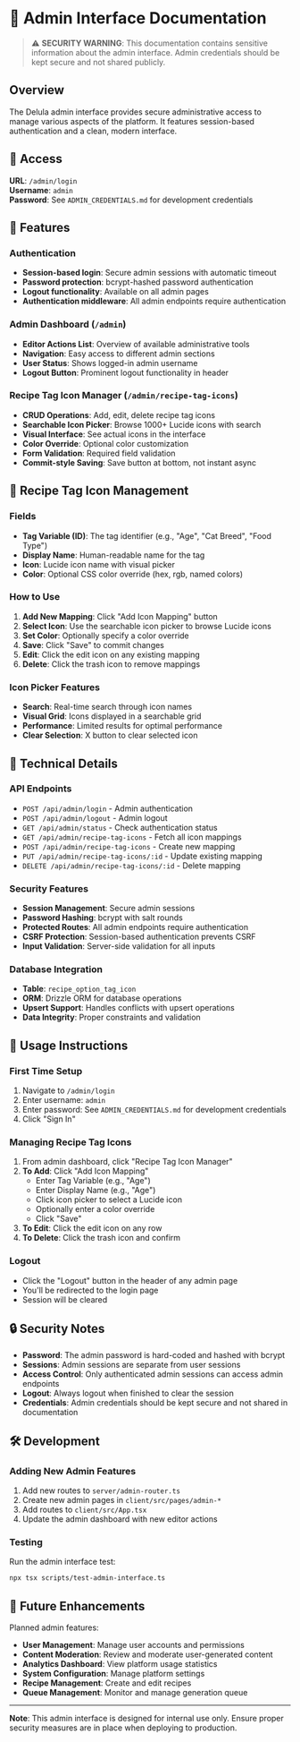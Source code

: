 # 🔐 Admin Interface Documentation

> ⚠️ **SECURITY WARNING**: This documentation contains sensitive information about the admin interface. Admin credentials should be kept secure and not shared publicly.

## Overview

The Delula admin interface provides secure administrative access to manage various aspects of the platform. It features session-based authentication and a clean, modern interface.

## 🔑 Access

**URL**: `/admin/login`  
**Username**: `admin`  
**Password**: See `ADMIN_CREDENTIALS.md` for development credentials

## 🎯 Features

### Authentication
- **Session-based login**: Secure admin sessions with automatic timeout
- **Password protection**: bcrypt-hashed password authentication
- **Logout functionality**: Available on all admin pages
- **Authentication middleware**: All admin endpoints require authentication

### Admin Dashboard (`/admin`)
- **Editor Actions List**: Overview of available administrative tools
- **Navigation**: Easy access to different admin sections
- **User Status**: Shows logged-in admin username
- **Logout Button**: Prominent logout functionality in header

### Recipe Tag Icon Manager (`/admin/recipe-tag-icons`)
- **CRUD Operations**: Add, edit, delete recipe tag icons
- **Searchable Icon Picker**: Browse 1000+ Lucide icons with search
- **Visual Interface**: See actual icons in the interface
- **Color Override**: Optional color customization
- **Form Validation**: Required field validation
- **Commit-style Saving**: Save button at bottom, not instant async

## 🎨 Recipe Tag Icon Management

### Fields
- **Tag Variable (ID)**: The tag identifier (e.g., "Age", "Cat Breed", "Food Type")
- **Display Name**: Human-readable name for the tag
- **Icon**: Lucide icon name with visual picker
- **Color**: Optional CSS color override (hex, rgb, named colors)

### How to Use
1. **Add New Mapping**: Click "Add Icon Mapping" button
2. **Select Icon**: Use the searchable icon picker to browse Lucide icons
3. **Set Color**: Optionally specify a color override
4. **Save**: Click "Save" to commit changes
5. **Edit**: Click the edit icon on any existing mapping
6. **Delete**: Click the trash icon to remove mappings

### Icon Picker Features
- **Search**: Real-time search through icon names
- **Visual Grid**: Icons displayed in a searchable grid
- **Performance**: Limited results for optimal performance
- **Clear Selection**: X button to clear selected icon

## 🔧 Technical Details

### API Endpoints
- `POST /api/admin/login` - Admin authentication
- `POST /api/admin/logout` - Admin logout
- `GET /api/admin/status` - Check authentication status
- `GET /api/admin/recipe-tag-icons` - Fetch all icon mappings
- `POST /api/admin/recipe-tag-icons` - Create new mapping
- `PUT /api/admin/recipe-tag-icons/:id` - Update existing mapping
- `DELETE /api/admin/recipe-tag-icons/:id` - Delete mapping

### Security Features
- **Session Management**: Secure admin sessions
- **Password Hashing**: bcrypt with salt rounds
- **Protected Routes**: All admin endpoints require authentication
- **CSRF Protection**: Session-based authentication prevents CSRF
- **Input Validation**: Server-side validation for all inputs

### Database Integration
- **Table**: `recipe_option_tag_icon`
- **ORM**: Drizzle ORM for database operations
- **Upsert Support**: Handles conflicts with upsert operations
- **Data Integrity**: Proper constraints and validation

## 🚀 Usage Instructions

### First Time Setup
1. Navigate to `/admin/login`
2. Enter username: `admin`
3. Enter password: See `ADMIN_CREDENTIALS.md` for development credentials
4. Click "Sign In"

### Managing Recipe Tag Icons
1. From admin dashboard, click "Recipe Tag Icon Manager"
2. **To Add**: Click "Add Icon Mapping"
   - Enter Tag Variable (e.g., "Age")
   - Enter Display Name (e.g., "Age")
   - Click icon picker to select a Lucide icon
   - Optionally enter a color override
   - Click "Save"
3. **To Edit**: Click the edit icon on any row
4. **To Delete**: Click the trash icon and confirm

### Logout
- Click the "Logout" button in the header of any admin page
- You'll be redirected to the login page
- Session will be cleared

## 🔒 Security Notes

- **Password**: The admin password is hard-coded and hashed with bcrypt
- **Sessions**: Admin sessions are separate from user sessions
- **Access Control**: Only authenticated admin sessions can access admin endpoints
- **Logout**: Always logout when finished to clear the session
- **Credentials**: Admin credentials should be kept secure and not shared in documentation

## 🛠️ Development

### Adding New Admin Features
1. Add new routes to `server/admin-router.ts`
2. Create new admin pages in `client/src/pages/admin-*`
3. Add routes to `client/src/App.tsx`
4. Update the admin dashboard with new editor actions

### Testing
Run the admin interface test:
```bash
npx tsx scripts/test-admin-interface.ts
```

## 📝 Future Enhancements

Planned admin features:
- **User Management**: Manage user accounts and permissions
- **Content Moderation**: Review and moderate user-generated content
- **Analytics Dashboard**: View platform usage statistics
- **System Configuration**: Manage platform settings
- **Recipe Management**: Create and edit recipes
- **Queue Management**: Monitor and manage generation queue

---

**Note**: This admin interface is designed for internal use only. Ensure proper security measures are in place when deploying to production. 